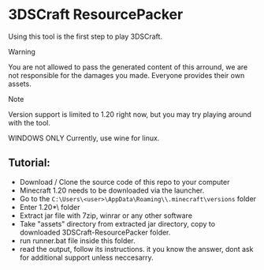 # 3DSCraft ResourcePacker
Using this tool is the first step to play 3DSCraft.
> [!WARNING]
> You are not allowed to pass the generated content of this arround, we are not responsible for the damages you made. Everyone provides their own assets.

> [!NOTE]
> Version support is limited to 1.20 right now, but you may try playing around with the tool.

WINDOWS ONLY Currently, use wine for linux.
## Tutorial: 
- Download / Clone the source code of this repo to your computer
- Minecraft 1.20 needs to be downloaded via the launcher.
- Go to the  ```C:\Users\<user>\AppData\Roaming\\.minecraft\versions``` folder
- Enter 1.20*\\ folder
- Extract jar file with 7zip, winrar or any other software
- Take "assets" directory from extracted jar directory, copy to downloaded 3DSCraft-ResourcePacker folder.
- run runner.bat file inside this folder.
- read the output, follow its instructions. it you know the answer, dont ask for additional support unless neccesarry.

